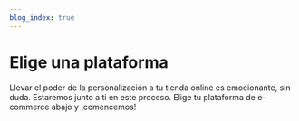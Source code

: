 ```yaml
---
blog_index: true
---
```


# Elige una plataforma

Llevar el poder de la personalización a tu tienda online es emocionante, sin duda. Estaremos junto a ti en este proceso. Elige tu plataforma de e-commerce abajo y ¡comencemos! 

<ArticleIndex type="install" />
